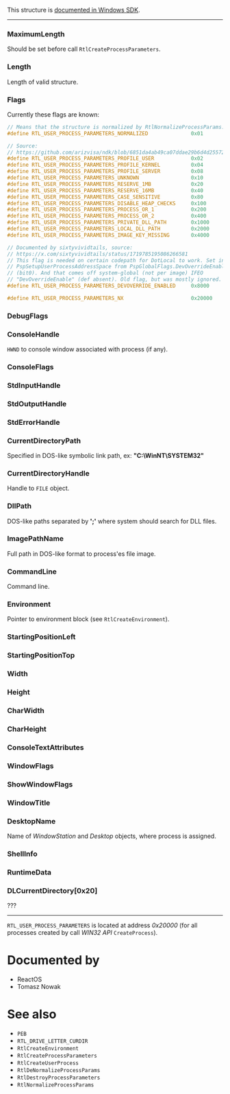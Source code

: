 This structure is [documented in Windows SDK](https://learn.microsoft.com/en-us/windows/win32/api/winternl/ns-winternl-rtl_user_process_parameters).

---

### MaximumLength

Should be set before call `RtlCreateProcessParameters`.

### Length

Length of valid structure.

### Flags

Currently these flags are known:

```cpp
// Means that the structure is normalized by RtlNormalizeProcessParams.
#define RTL_USER_PROCESS_PARAMETERS_NORMALIZED              0x01

// Source:
// https://github.com/arizvisa/ndk/blob/6851da4ab49ca07ddae29b6d4d255726ad04ef86/ndk/rtltypes.h#L39
#define RTL_USER_PROCESS_PARAMETERS_PROFILE_USER            0x02
#define RTL_USER_PROCESS_PARAMETERS_PROFILE_KERNEL          0x04
#define RTL_USER_PROCESS_PARAMETERS_PROFILE_SERVER          0x08
#define RTL_USER_PROCESS_PARAMETERS_UNKNOWN                 0x10
#define RTL_USER_PROCESS_PARAMETERS_RESERVE_1MB             0x20
#define RTL_USER_PROCESS_PARAMETERS_RESERVE_16MB            0x40
#define RTL_USER_PROCESS_PARAMETERS_CASE_SENSITIVE          0x80
#define RTL_USER_PROCESS_PARAMETERS_DISABLE_HEAP_CHECKS     0x100
#define RTL_USER_PROCESS_PARAMETERS_PROCESS_OR_1            0x200
#define RTL_USER_PROCESS_PARAMETERS_PROCESS_OR_2            0x400
#define RTL_USER_PROCESS_PARAMETERS_PRIVATE_DLL_PATH        0x1000
#define RTL_USER_PROCESS_PARAMETERS_LOCAL_DLL_PATH          0x2000
#define RTL_USER_PROCESS_PARAMETERS_IMAGE_KEY_MISSING       0x4000

// Documented by sixtyvividtails, source:
// https://x.com/sixtyvividtails/status/1719785195086266581
// This flag is needed on certain codepath for DotLocal to work. Set in
// PspSetupUserProcessAddressSpace from PspGlobalFlags.DevOverrideEnabled
// (bit0). And that comes off system-global (not per image) IFEO
// "DevOverrideEnable" (def absent). Old flag, but was mostly ignored.
#define RTL_USER_PROCESS_PARAMETERS_DEVOVERRIDE_ENABLED     0x8000

#define RTL_USER_PROCESS_PARAMETERS_NX                      0x20000
```

### DebugFlags

### ConsoleHandle

`HWND` to console window associated with process (if any).

### ConsoleFlags

### StdInputHandle

### StdOutputHandle

### StdErrorHandle

### CurrentDirectoryPath

Specified in DOS-like symbolic link path, ex: **"C:\\WinNT\\SYSTEM32"**

### CurrentDirectoryHandle

Handle to `FILE` object.

### DllPath

DOS-like paths separated by **';'** where system should search for DLL files.

### ImagePathName

Full path in DOS-like format to process'es file image.

### CommandLine

Command line.

### Environment

Pointer to environment block (see `RtlCreateEnvironment`).

### StartingPositionLeft

### StartingPositionTop

### Width

### Height

### CharWidth

### CharHeight

### ConsoleTextAttributes

### WindowFlags

### ShowWindowFlags

### WindowTitle

### DesktopName

Name of *WindowStation* and *Desktop* objects, where process is assigned.

### ShellInfo

### RuntimeData

### DLCurrentDirectory[0x20]

???

---

`RTL_USER_PROCESS_PARAMETERS` is located at address *0x20000* (for all processes created by call *WIN32 API* `CreateProcess`).

# Documented by

* ReactOS
* Tomasz Nowak

# See also

* `PEB`
* `RTL_DRIVE_LETTER_CURDIR`
* `RtlCreateEnvironment`
* `RtlCreateProcessParameters`
* `RtlCreateUserProcess`
* `RtlDeNormalizeProcessParams`
* `RtlDestroyProcessParameters`
* `RtlNormalizeProcessParams`
